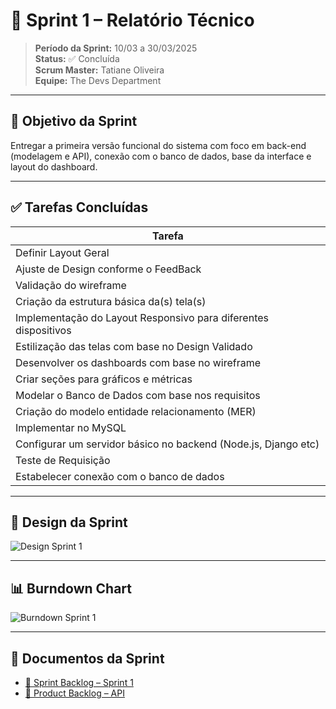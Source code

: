 # 📌 Sprint 1 – Relatório Técnico

> **Período da Sprint:** 10/03 a 30/03/2025  
> **Status:** ✅ Concluída  
> **Scrum Master:** Tatiane Oliveira  
> **Equipe:** The Devs Department

---

## 🎯 Objetivo da Sprint

Entregar a primeira versão funcional do sistema com foco em back-end (modelagem e API), conexão com o banco de dados, base da interface e layout do dashboard.

---

## ✅ Tarefas Concluídas

| Tarefa                                                                 |
|------------------------------------------------------------------------|
| Definir Layout Geral                                                  |
| Ajuste de Design conforme o FeedBack                                  |
| Validação do wireframe                                                |
| Criação da estrutura básica da(s) tela(s)                             |
| Implementação do Layout Responsivo para diferentes dispositivos       |
| Estilização das telas com base no Design Validado                     |
| Desenvolver os dashboards com base no wireframe                       |
| Criar seções para gráficos e métricas                                 |
| Modelar o Banco de Dados com base nos requisitos                      |
| Criação do modelo entidade relacionamento (MER)                       |
| Implementar no MySQL                                                  |
| Configurar um servidor básico no backend (Node.js, Django etc)        |
| Teste de Requisição                                                   |
| Estabelecer conexão com o banco de dados                              |

---

## 🎨 Design da Sprint

![Design Sprint 1](./docs/sprints/sprint1.png)

---

## 📊 Burndown Chart

![Burndown Sprint 1](./docs/sprints/burndown-sprint1.png)

---

## 📎 Documentos da Sprint

- [📄 Sprint Backlog – Sprint 1](./docs/sprints/Sprint%20Backlog%20(1).pdf)  
- [📄 Product Backlog – API](./docs/sprints/sprint1/Product%20Backlog%20Sprint%201.pdf.pdf)  

